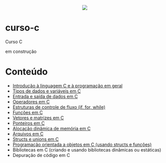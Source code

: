 <p align="center">
<img src="http://img.shields.io/static/v1?label=STATUS&message=EM%20DESENVOLVIMENTO&color=GREEN&style=for-the-badge"/>
</p>

# curso-c
Curso C

em construção

# Conteúdo

* [Introdução à linguagem C e à programação em geral](intro)
* [Tipos de dados e variáveis em C](tipos-dados-var)
* [Entrada e saída de dados em C](entrada-saida)
* [Operadores em C](operadores)
* [Estruturas de controle de fluxo (if, for, while)](controle-fluxo)
* [Funções em C](funcoes)
* [Vetores e matrizes em C](vetores-matrizes)
* [Ponteiros em C](ponteiros)
* [Alocação dinâmica de memória em C](aloca-dinamica)
* [Arquivos em C](arquivos)
* [Structs e unions em C](struct-unions)
* [Programação orientada a objetos em C (usando structs e funções)](poo)
* Bibliotecas em C (criando e usando bibliotecas dinâmicas ou estáticas)
* Depuração de código em C


